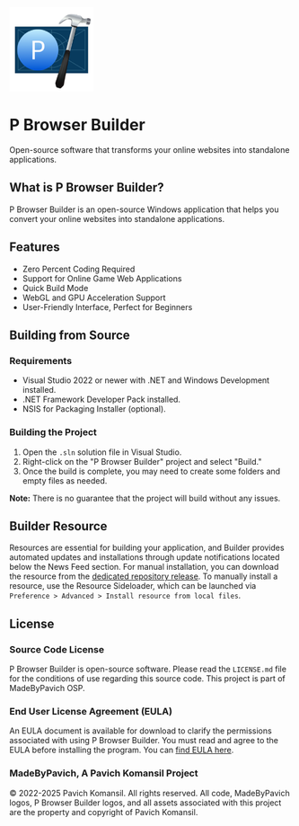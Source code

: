 <img src="https://github.com/Pavich7/P-Browser-Builder/blob/master/p_browser_icon_001_rq2_icon.png?raw=true" width="150">

# P Browser Builder

Open-source software that transforms your online websites into standalone applications.

## What is P Browser Builder?

P Browser Builder is an open-source Windows application that helps you convert your online websites into standalone applications.

## Features

* Zero Percent Coding Required
* Support for Online Game Web Applications
* Quick Build Mode
* WebGL and GPU Acceleration Support
* User-Friendly Interface, Perfect for Beginners

## Building from Source

### Requirements

* Visual Studio 2022 or newer with .NET and Windows Development installed.
* .NET Framework Developer Pack installed.
* NSIS for Packaging Installer (optional).

### Building the Project

1. Open the `.sln` solution file in Visual Studio.
2. Right-click on the "P Browser Builder" project and select "Build."
3. Once the build is complete, you may need to create some folders and empty files as needed.

**Note:** There is no guarantee that the project will build without any issues.

## Builder Resource

Resources are essential for building your application, and Builder provides automated updates and installations through update notifications located below the News Feed section.
For manual installation, you can download the resource from the [dedicated repository release](https://github.com/Pavich7/P-Browser-Builder-Resource/releases). To manually install a resource, use the Resource Sideloader, which can be launched via `Preference > Advanced > Install resource from local files`.

## License

### Source Code License

P Browser Builder is open-source software. Please read the `LICENSE.md` file for the conditions of use regarding this source code. This project is part of MadeByPavich OSP.

### End User License Agreement (EULA)

An EULA document is available for download to clarify the permissions associated with using P Browser Builder. You must read and agree to the EULA before installing the program. You can [find EULA here](https://github.com/Pavich7/P-Browser-Builder/blob/master/EULA.md).


### MadeByPavich, A Pavich Komansil Project

© 2022-2025 Pavich Komansil. All rights reserved. All code, MadeByPavich logos, P Browser Builder logos, and all assets associated with this project are the property and copyright of Pavich Komansil.
